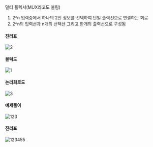멀티 플렉서(MUX라고도 불림)
1. 2^n 입력중에서 하나의 2진 정보를 선택하여 단일 출력선으로 연결하는 회로
2. 2^n의 입력선과 n개의 선택선 그리고 한개의 출력선으로 구성됨

#### 진리표<br>
![2](https://user-images.githubusercontent.com/81015704/118645212-9c3f0100-b819-11eb-9014-6633c6ed6917.jpg)<br>

#### 블럭도<br>
![1](https://user-images.githubusercontent.com/81015704/118645201-9b0dd400-b819-11eb-9f7c-b532365b081e.jpg)<br>
#### 논리회로도<br>
![3](https://user-images.githubusercontent.com/81015704/118645213-9c3f0100-b819-11eb-99bd-8b19c341b9fc.jpg)<br>
#### 예제풀이<br>
![123](https://user-images.githubusercontent.com/81015704/118645538-03f54c00-b81a-11eb-943f-c45350abc1bb.jpg)
#### 진리표
![123455](https://user-images.githubusercontent.com/81015704/118645549-08216980-b81a-11eb-8ece-2732be47de61.jpg)


